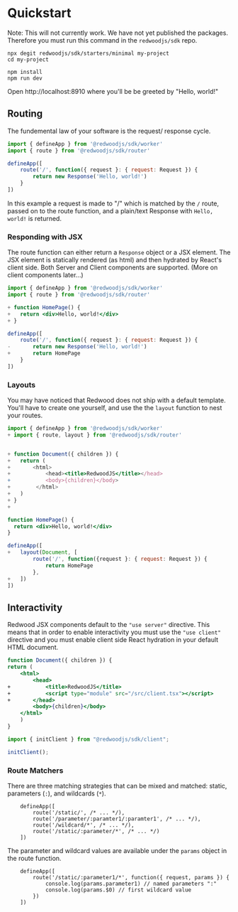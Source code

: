 # Quickstart

Note: This will not currently work. We have not yet published the packages. Therefore you must
run this command in the `redwoodjs/sdk` repo.

<!-- This will eventually become a vite starter -->
```terminal
npx degit redwoodjs/sdk/starters/minimal my-project
cd my-project

npm install
npm run dev
```

Open http://localhost:8910 where you'll be be greeted by "Hello, world!"

## Routing

The fundemental law of your software is the request/ response cycle. 

```jsx (src/worker.tsx)
import { defineApp } from '@redwoodjs/sdk/worker'
import { route } from '@redwoodjs/sdk/router'

defineApp([
    route('/', function({ request }: { request: Request }) {
        return new Response('Hello, world!')
    }
])
```

In this example a request is made to "/" which is matched by the `/` route, passed on to the route function, and a plain/text Response with `Hello, world!` is returned.


### Responding with JSX

The route function can either return a `Response` object or a JSX element. The JSX element is statically rendered (as html) and then hydrated by React's client side. Both Server and Client components are supported. (More on client components later...)

```jsx (src/worker.tsx)
import { defineApp } from '@redwoodjs/sdk/worker'
import { route } from '@redwoodjs/sdk/router'

+ function HomePage() {
+   return <div>Hello, world!</div>
+ }

defineApp([
    route('/', function({ request }: { request: Request }) {
-       return new Response('Hello, world!')
+       return HomePage
    }
])
```

### Layouts

You may have noticed that Redwood does not ship with a default template. You'll have to create one yourself, and use the the `layout` function to nest your routes.

```jsx (src/worker.tsx)
import { defineApp } from '@redwoodjs/sdk/worker'
+ import { route, layout } from '@redwoodjs/sdk/router'


+ function Document({ children }) {
+   return (
+       <html>
+           <head><title>RedwoodJS</title></head>
+           <body>{children}</body>
+        </html>
+   )
+ }
+

function HomePage() {
  return <div>Hello, world!</div>
}

defineApp([
+   layout(Document, [
        route('/', function({request }: { request: Request }) {
            return HomePage
        },
+   ])
])
```

## Interactivity

Redwood JSX components default to the `"use server"` directive. This means that in order to enable interactivity you must use the `"use client"` directive and you must enable client side React hydration in your default HTML document.

```jsx (src/worker.tsx)
function Document({ children }) {
return (
    <html>
        <head>
+           <title>RedwoodJS</title>
+           <script type="module" src="/src/client.tsx"></script>
+       </head>
        <body>{children}</body>
    </html>
    )
}
```

```jsx (src/client.tsx)
import { initClient } from "@redwoodjs/sdk/client";

initClient();
```


### Route Matchers

There are three matching strategies that can be mixed and matched: static, parameters (`:`), and wildcards (`*`).

```tsx
    defineApp([
        route('/static/', /* ... */),
        route('/parameter/:paramter1/:paramter1', /* ... */),
        route('/wildcard/*', /* ... */),
        route('/static/:parameter/*', /* ... */)
    ])
```

The parameter and wildcard values are available under the `params` object in the route function.

```tsx
    defineApp([
        route('/static/:parameter1/*', function({ request, params }) {
            console.log(params.parameter1) // named parameters ":"
            console.log(params.$0) // first wildcard value
        })
    ])
```